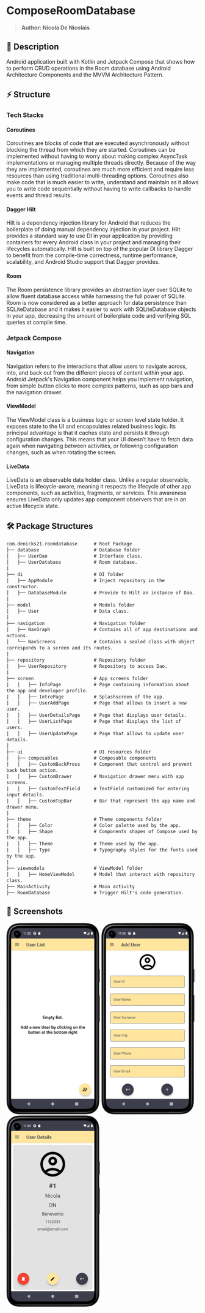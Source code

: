 # ComposeRoomDatabase
> <b>Author: Nicola De Nicolais</b>

## 📍 Description
Android application built with Kotlin and Jetpack Compose that shows how to perform CRUD operations in the Room database using Android Architecture Components and the MVVM Architecture Pattern.

## ⚡ Structure
### Tech Stacks
#### Coroutines
Coroutines are blocks of code that are executed asynchronously without blocking the thread from which they are started. Coroutines can be implemented without having to worry about making complex AsyncTask implementations or managing multiple threads directly. Because of the way they are implemented, coroutines are much more efficient and require less resources than using traditional multi-threading options. Coroutines also make code that is much easier to write, understand and maintain as it allows you to write code sequentially without having to write callbacks to handle events and thread results.

#### Dagger Hilt
Hilt is a dependency injection library for Android that reduces the boilerplate of doing manual dependency injection in your project. Hilt provides a standard way to use DI in your application by providing containers for every Android class in your project and managing their lifecycles automatically. Hilt is built on top of the popular DI library Dagger to benefit from the compile-time correctness, runtime performance, scalability, and Android Studio support that Dagger provides.

#### Room
The Room persistence library provides an abstraction layer over SQLite to allow fluent database access while harnessing the full power of SQLite. Room is now considered as a better approach for data persistence than SQLiteDatabase and it makes it easier to work with SQLiteDatabase objects in your app, decreasing the amount of boilerplate code and verifying SQL queries at compile time.

### Jetpack Compose
#### Navigation
Navigation refers to the interactions that allow users to navigate across, into, and back out from the different pieces of content within your app. Android Jetpack's Navigation component helps you implement navigation, from simple button clicks to more complex patterns, such as app bars and the navigation drawer.

#### ViewModel
The ViewModel class is a business logic or screen level state holder. It exposes state to the UI and encapsulates related business logic. Its principal advantage is that it caches state and persists it through configuration changes. This means that your UI doesn’t have to fetch data again when navigating between activities, or following configuration changes, such as when rotating the screen.

#### LiveData
LiveData is an observable data holder class. Unlike a regular observable, LiveData is lifecycle-aware, meaning it respects the lifecycle of other app components, such as activities, fragments, or services. This awareness ensures LiveData only updates app component observers that are in an active lifecycle state.

## 🛠️ Package Structures

```
com.denicks21.roomdatabase      # Root Package
├── database                    # Database folder
│   ├── UserDao                 # Interface class.
│   ├── UserDatabase            # Room database.
|
├── di                          # DI folder
│   ├── AppModule               # Inject repository in the constructor.
│   ├── DatabaseModule          # Provide to Hilt an instance of Dao.
|
├── model                       # Models folder
│   ├── User                    # Data class.
|
├── navigation                  # Navigation folder
│   ├── NavGraph                # Contains all of app destinations and actions.
│   └── NavScreens              # Contains a sealed class with object corresponds to a screen and its routes.
|
├── repository                  # Repository folder
│   ├── UserRepository          # Repository to access Dao.
|
├── screen                      # App screens folder
|   │   ├── InfoPage            # Page containing information about the app and developer profile.
|   │   ├── IntroPage           # Splashscreen of the app.
|   │   ├── UserAddPage         # Page that allows to insert a new user.
|   │   ├── UserDetailsPage     # Page that displays user details.
|   │   ├── UserListPage        # Page that displays the list of users.
|   │   ├── UserUpdatePage      # Page that allows to update user details.
│
├── ui                          # UI resources folder
│   ├── composables             # Composable components
|   │   ├── CustomBackPress     # Component that control and prevent back button action.
|   │   ├── CustomDrawer        # Navigation drawer menu with app screens.
|   │   ├── CustomTextField     # TextField customized for entering input details.
|   │   ├── CustomTopBar        # Bar that represent the app name and drawer menu.
|
├── theme                       # Theme components folder
|   │   ├── Color               # Color palette used by the app.
|   │   ├── Shape               # Components shapes of Compose used by the app.
|   │   ├── Theme               # Theme used by the app.
|   │   ├── Type                # Typography styles for the fonts used by the app.
|
├── viewmodels                  # ViewModel folder
|   │   ├── HomeViewModel       # Model that interact with repository class.
├── MainActivity                # Main activity
├── RoomDatabase                # Trigger Hilt's code generation.
```

## 📎 Screenshots
<p float="left">
<img height="500em" src="screenshots/Screenshot01.png" title="RoomDatabase's screen preview">
<img height="500em" src="screenshots/Screenshot02.png" title="RoomDatabase's screen preview">
<img height="500em" src="screenshots/Screenshot03.png" title="RoomDatabase's screen preview">
